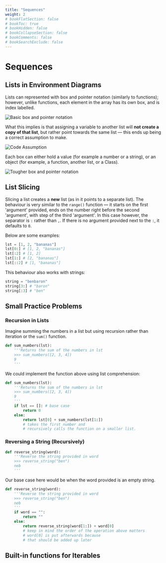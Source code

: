 ```yaml
---
title: "Sequences"
weight: 2
# bookFlatSection: false
# bookToc: true
# bookHidden: false
# bookCollapseSection: false
# bookComments: false
# bookSearchExclude: false
---
```


# Sequences

## Lists in Environment Diagrams

Lists can represented with box and pointer notation (similarly to functions); however, unlike functions, each element in the array has its own box, and is index labelled.

![Basic box and pointer notation](https://i.imgur.com/KQgZJvx.png)

What this implies is that assigning a variable to another list will **not create a copy of that list**, but rather point towards the same list — this ends up being a correct assumption to make.

![Code Assumption](https://i.imgur.com/UQwPpGS.png)

Each box can either hold a value (for example a number or a string), or an object (for example, a function, another list, or a Class).

![Tougher box and pointer notation](https://i.imgur.com/TqnvKuA.png)

## List Slicing

Slicing a list creates a **new** list (as in it points to a separate list). The behaviour is very similar to the `range()` function — it starts on the first 'argument' provided, ends on the number right before the second 'argument', with step of the third 'argument'. In this case however, the separator is `:` rather than `,`. If there is no argument provided next to the `:`, it defaults to `0`.

Below are some examples:

```python
lst = [1, 2, "bananas"]
lst[0:] # [1, 2, "bananas"]
lst[:2] # [1, 2]
lst[1:] # [2, "bananas"]
lst[::2] # [1, "bananas"]
```

This behaviour also works with strings:

```python
string = "benbaron"
string[3:] # "baron"
string[:3] # "ben"
```

## Small Practice Problems

### Recursion in Lists

Imagine summing the numbers in a list but using recursion rather than iteration or the `sum()` function.

```python
def sum_numbers(lst):
    '''Returns the sum of the numbers in lst
    >>> sum_numbers([2, 3, 4])
    9
    '''
```

We could implement the function above using list comprehension:

```python
def sum_numbers(lst):
    '''Returns the sum of the numbers in lst
    >>> sum_numbers([2, 3, 4])
    9
    '''
    if lst == []: # base case
        return 0
    else:
        return lst[0] + sum_numbers(lst[1:]) 
        # takes the first number and 
        # recursively calls the function on a smaller list.
```

### Reversing a String (Recursively)

```python
def reverse_string(word):
    '''Reverse the string provided in word
    >>> reverse_string("ben")
    neb
    '''
```

Our base case here would be when the word provided is an empty string.

```python
def reverse_string(word):
    '''Reverse the string provided in word
    >>> reverse_string("ben")
    neb
    '''
    if word == "":
        return ""
    else:
        return reverse_string(word[1:]) + word[0]
        # keep in mind the order of the operation above matters
        # word[0] is put afterwards because
        # that should be added up later
```

## Built-in functions for Iterables